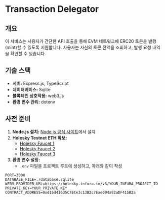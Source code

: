 # Transaction Delegator

## 개요

이 서비스는 사용자가 간단한 API 호출을 통해 EVM 네트워크에 ERC20 토큰을 발행(mint)할 수 있도록 지원합니다. 사용자는 자신의 토큰 잔액을 조회하고, 발행 요청 내역을 확인할 수 있습니다.

## 기술 스택

- **서버:** Express.js, TypeScript
- **데이터베이스:** Sqlite
- **블록체인 상호작용:** web3.js
- **환경 변수 관리:** dotenv

## 사전 준비

1. **Node.js 설치:** [Node.js 공식 사이트](https://nodejs.org/)에서 설치
2. **Holesky Testnet ETH 확보:**
   - [Holesky Faucet 1](https://holesky-faucet.pk910.de/)
   - [Holesky Faucet 2](https://stakely.io/en/faucet/ethereum-holesky-testnet-eth)
   - [Holesky Faucet 3](https://www.holeskyfaucet.io/)
3. **환경 변수 설정:**
   - `.env` 파일을 프로젝트 루트에 생성하고, 아래와 같이 작성

```env
PORT=3000
DATABASE_FILE=./database.sqlite
WEB3_PROVIDER_URL=https://holesky.infura.io/v3/YOUR_INFURA_PROJECT_ID
PRIVATE_KEY=YOUR_PRIVATE_KEY
CONTRACT_ADDRESS=0xd16d41635C7ECe3c13B2c7Eae094a92aDF41bB2a
